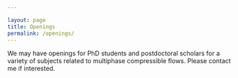 ```yaml
---

layout: page
title: Openings
permalink: /openings/
---
```


We may have openings for PhD students and postdoctoral scholars for a variety of subjects related to multiphase compressible flows. Please contact me if interested.